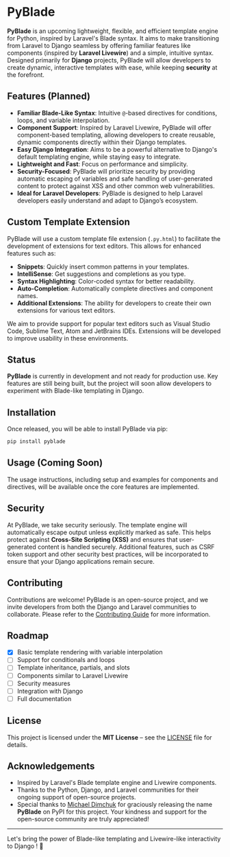 # PyBlade

**PyBlade** is an upcoming lightweight, flexible, and efficient template engine for Python, inspired by Laravel's Blade syntax. It aims to make transitioning from Laravel to Django seamless by offering familiar features like components (inspired by **Laravel Livewire**) and a simple, intuitive syntax. Designed primarily for **Django** projects, PyBlade will allow developers to create dynamic, interactive templates with ease, while keeping **security** at the forefront.

## Features (Planned)

- **Familiar Blade-Like Syntax**: Intuitive `@`-based directives for conditions, loops, and variable interpolation.
- **Component Support**: Inspired by Laravel Livewire, PyBlade will offer component-based templating, allowing developers to create reusable, dynamic components directly within their Django templates.
- **Easy Django Integration**: Aims to be a powerful alternative to Django's default templating engine, while staying easy to integrate.
- **Lightweight and Fast**: Focus on performance and simplicity.
- **Security-Focused**: PyBlade will prioritize security by providing automatic escaping of variables and safe handling of user-generated content to protect against XSS and other common web vulnerabilities.
- **Ideal for Laravel Developers**: PyBlade is designed to help Laravel developers easily understand and adapt to Django’s ecosystem.

## Custom Template Extension

PyBlade will use a custom template file extension (`.py.html`) to facilitate the development of extensions for text editors. This allows for enhanced features such as:

- **Snippets**: Quickly insert common patterns in your templates.
- **IntelliSense**: Get suggestions and completions as you type.
- **Syntax Highlighting**: Color-coded syntax for better readability.
- **Auto-Completion**: Automatically complete directives and component names.
- **Additional Extensions**: The ability for developers to create their own extensions for various text editors.

We aim to provide support for popular text editors such as Visual Studio Code, Sublime Text, Atom and JetBrains IDEs.
Extensions will be developed to improve usability in these environments.

## Status

**PyBlade** is currently in development and not ready for production use. Key features are still being built, but the project will soon allow developers to experiment with Blade-like templating in Django.

## Installation

Once released, you will be able to install PyBlade via pip:

```bash
pip install pyblade
```

## Usage (Coming Soon)

The usage instructions, including setup and examples for components and directives, will be available once the core features are implemented.

## Security

At PyBlade, we take security seriously. The template engine will automatically escape output unless explicitly marked as safe. This helps protect against **Cross-Site Scripting (XSS)** and ensures that user-generated content is handled securely. Additional features, such as CSRF token support and other security best practices, will be incorporated to ensure that your Django applications remain secure.

## Contributing

Contributions are welcome! PyBlade is an open-source project, and we invite developers from both the Django and Laravel communities to collaborate. Please refer to the [Contributing Guide](CONTRIBUTING.md) for more information.

## Roadmap

- [x] Basic template rendering with variable interpolation
- [ ] Support for conditionals and loops
- [ ] Template inheritance, partials, and slots
- [ ] Components similar to Laravel Livewire
- [ ] Security measures
- [ ] Integration with Django
- [ ] Full documentation

## License

This project is licensed under the **MIT License** – see the [LICENSE](LICENSE) file for details.

## Acknowledgements

- Inspired by Laravel's Blade template engine and Livewire components.
- Thanks to the Python, Django, and Laravel communities for their ongoing support of open-source projects.
- Special thanks to [Michael Dimchuk](https://github.com/michaeldimchuk) for graciously releasing the 
name **PyBlade** on PyPI for this project. Your kindness and support for the open-source community are truly appreciated!

---
Let's bring the power of Blade-like templating and Livewire-like interactivity to Django ! 🚀
